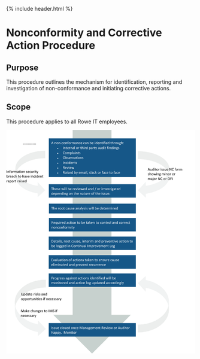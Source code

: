 {% include header.html %}

# Nonconformity and Corrective Action Procedure 

## Purpose 

This procedure outlines the mechanism for identification, reporting and investigation of non-conformance and initiating corrective actions. 

## Scope 

This procedure applies to all Rowe IT employees. 

![nonconformity and corrective action procedure](images/nonconformity-and-corrective-action-procedure.png)
